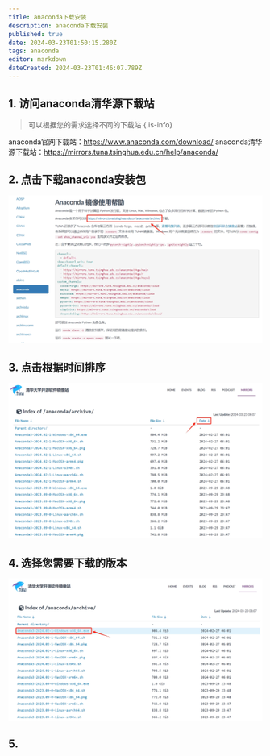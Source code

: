 ```yaml
---
title: anaconda下载安装
description: anaconda下载安装
published: true
date: 2024-03-23T01:50:15.280Z
tags: anaconda
editor: markdown
dateCreated: 2024-03-23T01:46:07.789Z
---
```


## 1. 访问anaconda清华源下载站
> 可以根据您的需求选择不同的下载站
{.is-info}

anaconda官网下载站：https://www.anaconda.com/download/
anaconda清华源下载站：https://mirrors.tuna.tsinghua.edu.cn/help/anaconda/

## 2. 点击下载anaconda安装包
![anaconda清华源下载站.png](/wiki/python/anaconda/anaconda清华源下载站.png)

## 3. 点击根据时间排序
![点击根据时间排序.png](/wiki/python/anaconda/点击根据时间排序.png)

## 4. 选择您需要下载的版本
![选择您需要下载的版本.png](/wiki/python/anaconda/选择您需要下载的版本.png)

## 5. 

